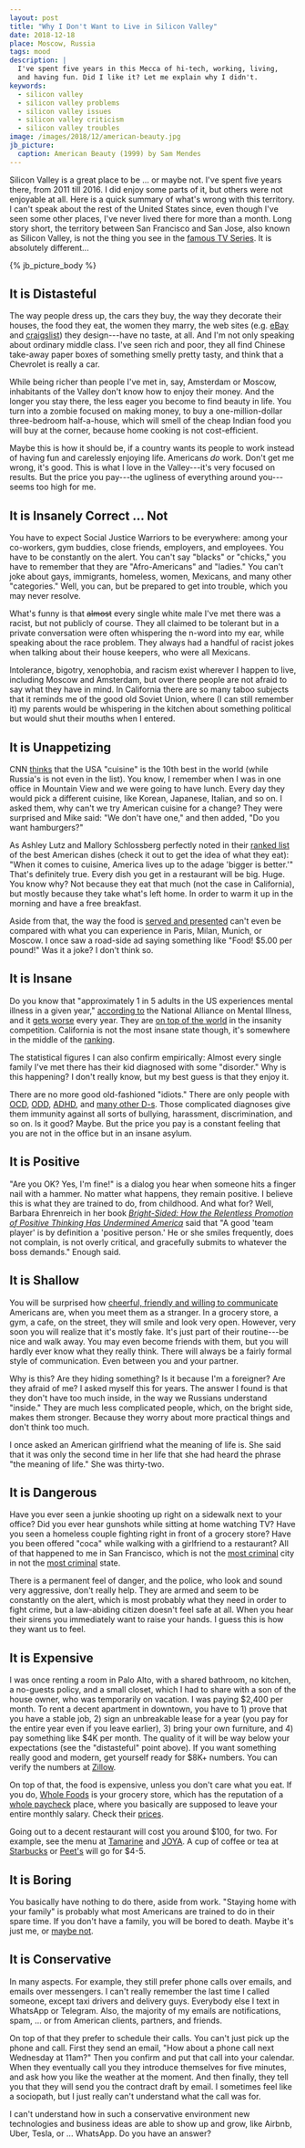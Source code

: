 ```yaml
---
layout: post
title: "Why I Don't Want to Live in Silicon Valley"
date: 2018-12-18
place: Moscow, Russia
tags: mood
description: |
  I've spent five years in this Mecca of hi-tech, working, living,
  and having fun. Did I like it? Let me explain why I didn't.
keywords:
  - silicon valley
  - silicon valley problems
  - silicon valley issues
  - silicon valley criticism
  - silicon valley troubles
image: /images/2018/12/american-beauty.jpg
jb_picture:
  caption: American Beauty (1999) by Sam Mendes
---
```


Silicon Valley is a great place to be ... or maybe not. I've spent five years there,
from 2011 till 2016. I did enjoy some parts of it, but others were not enjoyable
at all. Here is a quick summary of what's wrong with this territory. I can't speak about
the rest of the United States since, even though I've seen some other places, I've
never lived there for more than a month. Long story short, the territory
between San Francisco and San Jose, also known as Silicon Valley, is not
the thing you see in the [famous TV Series](https://www.imdb.com/title/tt2575988/).
It is absolutely different...

<!--more-->

{% jb_picture_body %}

## It is Distasteful

The way people dress up, the cars they buy, the way they decorate their
houses, the food they eat, the women they marry, the web sites (e.g.
[eBay](https://www.ebay.com) and [craigslist](https://www.craigslist.com)) they design---have
no taste, at all. And I'm not only speaking about ordinary middle class. I've
seen rich and poor, they all find Chinese take-away paper boxes
of something smelly pretty tasty, and think that a Chevrolet is really a car.

While being richer than people I've met in, say, Amsterdam or Moscow, inhabitants
of the Valley don't know how to enjoy their money. And the longer you stay
there, the less eager you become to find beauty in life. You turn into a zombie
focused on making money, to buy a one-million-dollar three-bedroom half-a-house,
which will smell of the cheap Indian food you will buy at the corner, because home cooking is not
cost-efficient.

Maybe this is how it should be, if a country wants its people to work instead
of having fun and carelessly enjoying life. Americans *do* work. Don't get me wrong,
it's good. This is what I love in the Valley---it's very focused on results.
But the price you pay---the ugliness of everything around you---seems too high for me.

## It is Insanely Correct ... Not

You have to expect Social Justice Warriors to be everywhere:
among your co-workers, gym buddies, close friends, employers, and employees.
You have to be constantly on the alert. You can't say "blacks" or "chicks," you have
to remember that they are "Afro-Americans" and "ladies." You can't joke about
gays, immigrants, homeless, women, Mexicans, and many other
"categories." Well, you can, but be prepared to get into trouble, which
you may never resolve.

What's funny is that <del>almost</del> every single white male I've met there was a racist, but
not publicly of course. They all claimed to be tolerant but in a private
conversation were often whispering the n-word into my ear, while
speaking about the race problem. They always had a handful of racist jokes
when talking about their house keepers, who were all Mexicans.

Intolerance, bigotry, xenophobia, and racism exist wherever I happen to
live, including Moscow and Amsterdam, but over there people are not afraid to say what
they have in mind. In California there are so many taboo subjects that it
reminds me of the good old Soviet Union, where (I can still remember it)
my parents would be whispering in the kitchen about something political but
would shut their mouths when I entered.

## It is Unappetizing

CNN [thinks](https://edition.cnn.com/travel/article/world-best-food-cultures/index.html)
that the USA "cuisine" is the 10th best in the world (while Russia's is
not even in the list). You know, I remember when I was in one office in Mountain
View and we were going to have lunch. Every day they would pick a different
cuisine, like Korean, Japanese, Italian, and so on. I asked them, why can't we
try American cuisine for a change? They were surprised and Mike said: "We don't have one,"
and then added, "Do you want hamburgers?"

As Ashley Lutz and Mallory Schlossberg perfectly noted in their
[ranked list](https://www.businessinsider.com/most-american-foods-of-all-time-2015-7)
of the best American dishes (check it out to get the idea of what they eat):
"When it comes to cuisine, America lives up to the adage 'bigger is better.'"
That's definitely true. Every dish you get in a restaurant will be big. Huge.
You know why? Not because they eat that much (not the case in California),
but mostly because they take what's left home. In order to warm it up in
the morning and have a free breakfast.

Aside from that, the way the food is
[served and presented](https://twitter.com/Jason/status/1077390533880770560) can't even be compared
with what you can experience in Paris, Milan, Munich, or Moscow. I once
saw a road-side ad saying something like "Food! $5.00 per pound!" Was it a joke?
I don't think so.

## It is Insane

Do you know that "approximately 1 in 5 adults in the US experiences mental illness
in a given year," [according to](https://www.nami.org/learn-more/mental-health-by-the-numbers)
the National Alliance on Mental Illness, and it
[gets worse](https://www.psychologytoday.com/us/blog/our-changing-culture/201510/are-mental-health-issues-the-rise)
every year.
They are [on top of the world](https://ourworldindata.org/mental-health) in the
insanity competition. California is not the most insane state though, it's
somewhere in the middle of the
[ranking](http://www.mentalhealthamerica.net/issues/2017-state-mental-health-america-ranking-states).

The statistical figures I can also confirm empirically:
Almost every single family I've met there has their kid diagnosed with
some "disorder." Why is this happening? I don't really know, but my best guess
is that they enjoy it.

There are no more good old-fashioned "idiots." There are only people with
[OCD](https://en.wikipedia.org/wiki/Obsessive%E2%80%93compulsive_disorder),
[ODD](https://en.wikipedia.org/wiki/Oppositional_defiant_disorder),
[ADHD](https://en.wikipedia.org/wiki/Attention-deficit_hyperactivity_disorder),
and [many other D-s](https://psychcentral.com/disorders/). Those complicated
diagnoses give them immunity against all sorts of bullying, harassment,
discrimination, and so on. Is it good? Maybe. But the price you pay is
a constant feeling that you are not in the office but in an insane asylum.

## It is Positive

"Are you OK? Yes, I'm fine!" is a dialog you hear when someone hits a finger nail
with a hammer. No matter what happens, they remain positive. I believe this
is what they are trained to do, from childhood. And what for?
Well, Barbara Ehrenreich in her book
[_Bright-Sided: How the Relentless Promotion of Positive Thinking Has Undermined America_](https://amzn.to/2QlfphA)
said that "A good 'team player' is by definition a 'positive person.'
He or she smiles frequently, does not complain, is not overly critical,
and gracefully submits to whatever the boss demands." Enough said.

## It is Shallow

You will be surprised how
[cheerful, friendly and willing to communicate](https://www.cbsnews.com/news/how-americans-look-to-the-rest-of-the-world/)
Americans are, when you meet them as
a stranger. In a grocery store, a gym, a cafe, on the street, they will
smile and look very open. However, very soon you will realize that it's mostly
fake. It's just part of their routine---be nice and walk away. You may even
become friends with them, but you will hardly ever know what they really think.
There will always be a fairly formal style of communication. Even between
you and your partner.

Why is this? Are they hiding something? Is it because I'm a foreigner? Are they
afraid of me? I asked myself this for years. The answer I found is that they
don't have too much inside, in the way we Russians understand "inside." They
are much less complicated people, which, on the bright side,
makes them stronger. Because they worry about more practical things and don't
think too much.

I once asked an American girlfriend what the meaning of life is. She said that
it was only the second time in her life that she had heard the phrase "the meaning of life."
She was thirty-two.

## It is Dangerous

Have you ever seen a junkie shooting up right on a sidewalk next to your office?
Did you ever hear gunshots while sitting at home watching TV? Have you seen a homeless
couple fighting right in front of a grocery store? Have you been offered "coca" while
walking with a girlfriend to a restaurant? All of that happened to me in
San Francisco, which is not the
[most criminal](https://www.statista.com/statistics/217685/most-dangerous-cities-in-north-america-by-crime-rate/)
city in not the
[most criminal](https://www.statista.com/statistics/200445/reported-violent-crime-rate-in-the-us-states/)
state.

There is a permanent feel of danger, and the police, who look and sound
very aggressive, don't really help. They are armed and seem to be constantly
on the alert, which is most probably what they need in order to fight crime,
but a law-abiding citizen doesn't feel safe at all. When you hear their sirens
you immediately want to raise your hands. I guess this is how they want us to feel.

## It is Expensive

I was once renting a room in Palo Alto, with a shared bathroom, no kitchen,
a no-guests policy, and a small closet, which I had to share with a son
of the house owner, who was temporarily on vacation. I was paying $2,400 per month.
To rent a decent apartment in downtown, you have to 1) prove that you have
a stable job, 2) sign an unbreakable lease for a year
(you pay for the entire year even if you leave earlier), 3) bring your own furniture,
and 4) pay something like $4K per month. The quality of it will be way
below your expectations (see the "distasteful" point above). If you want
something really good and modern, get yourself ready for $8K+ numbers. You can verify
the numbers at [Zillow](https://www.zillow.com/palo-alto-ca-94301/rentals/).

On top of that, the food is expensive, unless you don't care what you eat. If you
do, [Whole Foods](https://eu.wholefoodsmarket.com/) is your grocery store, which has the reputation of
a [whole paycheck](https://www.sfgate.com/business/article/Whole-Foods-whole-paycheck-Amazon-Jeff-Bezos-13181055.php)
place, where you basically are supposed to leave your entire monthly salary.
Check their [prices](https://www.wholefoodsmarket.com/shop/PAL/3173).

Going out to a decent restaurant will cost you around $100, for two. For example,
see the menu at [Tamarine](https://tamarinerestaurant.com/) and
[JOYA](http://www.joya.com/menus.html). A cup of coffee or tea at
[Starbucks](https://www.starbucks.com/) or [Peet's](https://www.peets.com/) will
go for $4-5.

## It is Boring

You basically have nothing to do there, aside from work. "Staying home with
your family" is probably what most Americans are trained to do in their
spare time. If you don't have a family, you will be bored to death. Maybe
it's just me, or [maybe not](https://www.quora.com/Why-is-America-so-boring-to-live-in).

## It is Conservative

In many aspects. For example, they still prefer phone calls over emails, and
emails over messengers. I can't really remember the last time I
called someone, except taxi drivers and delivery guys. Everybody else I text
in WhatsApp or Telegram. Also, the majority of my emails are notifications,
spam, ... or from American clients, partners, and friends.

On top of that they prefer to schedule their calls. You can't just pick up the
phone and call. First they send an email, "How about a phone call next Wednesday at 11am?"
Then you confirm and put that call into your calendar. When they eventually call you they
introduce themselves for five minutes, and ask how you like the weather at the
moment. And then finally, they tell you that they will send you the contract draft by email.
I sometimes feel like a sociopath, but I just really can't understand what the
call was for.

I can't understand how in such a conservative environment new technologies
and business ideas are able to show up and grow, like Airbnb, Uber, Tesla,
or ... WhatsApp. Do you have an answer?

